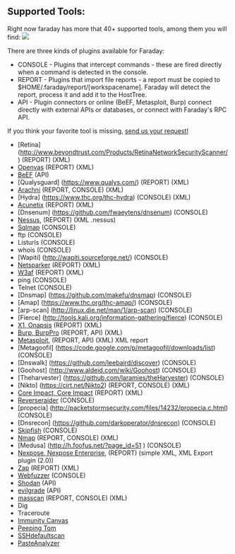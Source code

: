 Supported Tools:
---
Right now faraday has more that 40+ supported tools, among them you will find: 
![](https://raw.github.com/wiki/infobyte/faraday/images/plugins/Plugins.png)

<a name="types"></a>
There are three kinds of plugins available for Faraday:

 * CONSOLE - Plugins that intercept commands - these are fired directly when a command is detected in the console.
 * REPORT - Plugins that import file reports - a report must be copied to $HOME/.faraday/report/[workspacename]. Faraday will detect the report, process it and add it to the HostTree.
 * API - Plugin connectors or online (BeEF, Metasploit, Burp) connect directly with external APIs or databases, or connect with Faraday's RPC API.

If you think your favorite tool is missing, [send us your request!](https://github.com/infobyte/faraday/issues/new)

* [Retina] (http://www.beyondtrust.com/Products/RetinaNetworkSecurityScanner/) (REPORT) (XML) 
* [Openvas](https://twitter.com/openvas) (REPORT) (XML) 
* [BeEF](https://twitter.com/beefproject) (API)
* [Qualysguard] (https://www.qualys.com/) (REPORT) (XML) 
* [Arachni](https://twitter.com/ArachniScanner) (REPORT, CONSOLE) (XML) 
* [Hydra] (https://www.thc.org/thc-hydra) (CONSOLE) (XML) 
* [Acunetix](https://twitter.com/acunetix) (REPORT) (XML) 
* [Dnsenum] (https://github.com/fwaeytens/dnsenum) (CONSOLE)
* [Nessus](https://twitter.com/tenablesecurity), (REPORT) (XML .nessus)
* [Sqlmap](https://twitter.com/sqlmap) (CONSOLE)
* ftp (CONSOLE)
* Listurls (CONSOLE)
* whois (CONSOLE)
* [Wapiti] (http://wapiti.sourceforge.net/) (CONSOLE)
* [Netsparker](https://twitter.com/Netsparker) (REPORT) (XML)
* [W3af](https://twitter.com/w3af) (REPORT) (XML)
* ping (CONSOLE)
* Telnet (CONSOLE)
* [Dnsmap] (https://github.com/makefu/dnsmap) (CONSOLE)
* [Amap] (https://www.thc.org/thc-amap/) (CONSOLE)
* [arp-scan] (http://linux.die.net/man/1/arp-scan) (CONSOLE) 
* [Fierce] (http://tools.kali.org/information-gathering/fierce) (CONSOLE)
* [X1, Onapsis](https://twitter.com/onapsis) (REPORT) (XML) 
* [Burp, BurpPro](https://twitter.com/Burp_Suite) (REPORT, API) (XML)
* [Metasploit](https://twitter.com/metasploit), (REPORT, API) (XML) XML report
* [Metagoofil] (https://code.google.com/p/metagoofil/downloads/list) (CONSOLE) 
* [Dnswalk] (https://github.com/leebaird/discover) (CONSOLE) 
* [Goohost] (http://www.aldeid.com/wiki/Goohost) (CONSOLE) 
* [Theharvester] (https://github.com/laramies/theHarvester) (CONSOLE) 
* [Nikto] (https://cirt.net/Nikto2) (REPORT, CONSOLE) (XML) 
* [Core Impact, Core Impact](https://twitter.com/CoreSecurity) (REPORT) (XML)
* [Reverseraider](http://sourceforge.net/projects/complemento/files/) (CONSOLE) 
* [propecia] (http://packetstormsecurity.com/files/14232/propecia.c.html) (CONSOLE) 
* [Dnsrecon] (https://github.com/darkoperator/dnsrecon) (CONSOLE) 
* [Skipfish](https://code.google.com/p/skipfish/) (CONSOLE) 
* [Nmap](https://twitter.com/nmap) (REPORT, CONSOLE) (XML) 
* [Medusa] (http://h.foofus.net/?page_id=51 ) (CONSOLE)
* [Nexpose, Nexpose Enterprise](https://twitter.com/rapid7), (REPORT) (simple XML, XML Export plugin (2.0))
* [Zap](https://twitter.com/zaproxy) (REPORT) (XML)
* [Webfuzzer](http://gunzip.altervista.org/g.php?f=projects#webfuzzer) (CONSOLE)
* [Shodan](https://twitter.com/shodanhq) (API)
* [evilgrade](http://twitter.com/infobytesec) (API)
* [masscan](https://twitter.com/ErrataRob) (REPORT, CONSOLE) (XML)
* Dig
* Traceroute
* [Immunity Canvas](http://www.immunityinc.com/products/canvas/)
* [Peeping Tom](https://bitbucket.org/LaNMaSteR53/peepingtom/)
* [SSHdefaultscan](https://github.com/atarantini/sshdefaultscan)
* [PasteAnalyzer](https://github.com/Ezequieltbh/pasteAnalyzer)